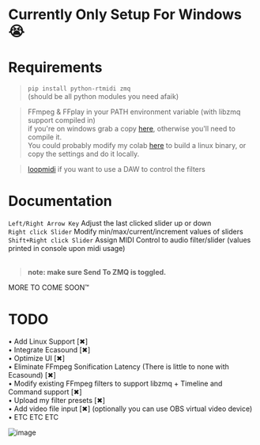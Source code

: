 # Currently Only Setup For Windows 😭

# Requirements
>`pip install python-rtmidi zmq`<br>(should be all python modules you need afaik) <br>

>FFmpeg & FFplay in your PATH environment variable (with libzmq support compiled in) <br>
if you're on windows grab a copy [here](https://www.gyan.dev/ffmpeg/builds/ffmpeg-git-full.7z), otherwise you'll need to compile it.<br>
You could probably modify my colab [here](https://www.autohotkey.com/download/ahk-install.exe](https://colab.research.google.com/drive/1Wk5eqnr5Cl0qYN6I8cvhS2H0bJpAnquY?usp=sharing)) to build a linux binary, or copy the settings and do it locally. <br>

>[loopmidi](https://www.tobias-erichsen.de/software/loopmidi.html) if you want to use a DAW to control the filters

# Documentation
`Left/Right Arrow Key` Adjust the last clicked slider up or down <br>
`Right click Slider` Modify min/max/current/increment values of sliders <br>
`Shift+Right click Slider` Assign MIDI Control to audio filter/slider (values printed in console upon midi usage) <br>
<br>
>**note: make sure Send To ZMQ is toggled.**<br>

MORE TO COME SOON:tm:

# TODO 
• Add Linux Support [✖]<br>
• Integrate Ecasound [✖]<br>
• Optimize UI [✖]<br>
• Eliminate FFmpeg Sonification Latency (There is little to none with Ecasound) [✖]<br>
• Modify existing FFmpeg filters to support libzmq + Timeline and Command support [✖]<br>
• Upload my filter presets [✖]<br>
• Add video file input [✖] (optionally you can use OBS virtual video device)<br>
• ETC ETC ETC

![image](https://github.com/g-l-i-t-c-h-o-r-s-e/SoniFFPy/assets/17163949/0a5ac7f8-baee-4626-8a19-a70c329b8cd8)




